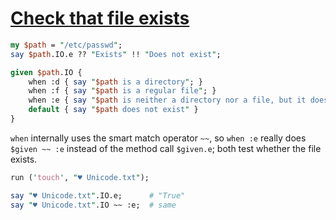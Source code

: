 [1]: https://rosettacode.org/wiki/Check_that_file_exists

# [Check that file exists][1]



```perl
my $path = "/etc/passwd";
say $path.IO.e ?? "Exists" !! "Does not exist";

given $path.IO {
    when :d { say "$path is a directory"; }
    when :f { say "$path is a regular file"; }
    when :e { say "$path is neither a directory nor a file, but it does exist"; }
    default { say "$path does not exist" }
}
```


`when` internally uses the smart match operator `~~`, so `when :e` really does `$given ~~ :e` instead of the method call `$given.e`; both test whether the file exists.

```perl
run ('touch', "♥ Unicode.txt");

say "♥ Unicode.txt".IO.e;      # "True"
say "♥ Unicode.txt".IO ~~ :e;  # same
```
